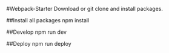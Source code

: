 #Webpack-Starter
Download or git clone and install packages.

##Install all packages
npm install

##Develop
npm run dev

##Deploy
npm run deploy

